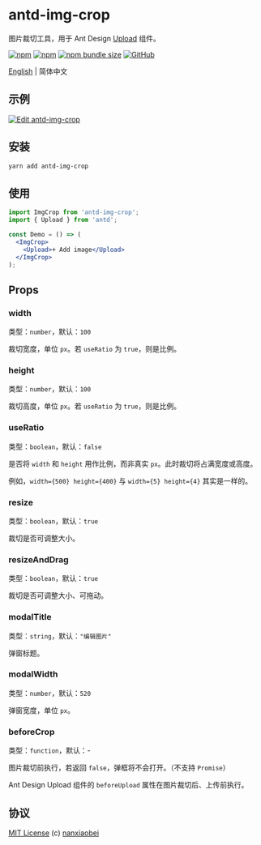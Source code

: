 # antd-img-crop

图片裁切工具，用于 Ant Design [Upload](https://ant.design/components/upload-cn/) 组件。

[![npm](https://img.shields.io/npm/v/antd-img-crop.svg?style=flat-square)](https://www.npmjs.com/package/antd-img-crop)
[![npm](https://img.shields.io/npm/dt/antd-img-crop?style=flat-square)](https://www.npmtrends.com/antd-img-crop)
[![npm bundle size](https://img.shields.io/bundlephobia/minzip/antd-img-crop?style=flat-square)](https://bundlephobia.com/result?p=antd-img-crop)
[![GitHub](https://img.shields.io/github/license/nanxiaobei/antd-img-crop?style=flat-square)](https://github.com/nanxiaobei/antd-img-crop/blob/master/LICENSE)

[English](./README.md) | 简体中文

## 示例

[![Edit antd-img-crop](https://codesandbox.io/static/img/play-codesandbox.svg)](https://codesandbox.io/s/antd-img-crop-4qoom5p9x4?fontsize=14)

## 安装

```sh
yarn add antd-img-crop
```

## 使用

```jsx harmony
import ImgCrop from 'antd-img-crop';
import { Upload } from 'antd';

const Demo = () => (
  <ImgCrop>
    <Upload>+ Add image</Upload>
  </ImgCrop>
);
```

## Props

### width

类型：`number`，默认：`100`

裁切宽度，单位 `px`。若 `useRatio` 为 `true`，则是比例。

### height

类型：`number`，默认：`100`

裁切高度，单位 `px`。若 `useRatio` 为 `true`，则是比例。

### useRatio

类型：`boolean`，默认：`false`

是否将 `width` 和 `height` 用作比例，而非真实 `px`。此时裁切将占满宽度或高度。

例如，`width={500} height={400}` 与 `width={5} height={4}` 其实是一样的。

### resize

类型：`boolean`，默认：`true`

裁切是否可调整大小。

### resizeAndDrag

类型：`boolean`，默认：`true`

裁切是否可调整大小、可拖动。

### modalTitle

类型：`string`，默认：`"编辑图片"`

弹窗标题。

### modalWidth

类型：`number`，默认：`520`

弹窗宽度，单位 `px`。

### beforeCrop

类型：`function`，默认：-

图片裁切前执行，若返回 `false`，弹框将不会打开。（不支持 `Promise`）

Ant Design Upload 组件的 `beforeUpload` 属性在图片裁切后、上传前执行。

## 协议

[MIT License](https://github.com/nanxiaobei/antd-img-crop/blob/master/LICENSE) (c) [nanxiaobei](https://mrlee.me/)

